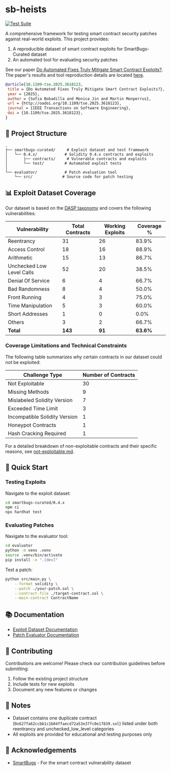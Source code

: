 # sb-heists

[![Test Suite](https://github.com/ASSERT-KTH/solidity-hack-labs/actions/workflows/ci.yml/badge.svg)](https://github.com/ASSERT-KTH/solidity-hack-labs/actions/workflows/ci.yml)

A comprehensive framework for testing smart contract security patches against real-world exploits. This project provides:
1. A reproducible dataset of smart contract exploits for SmartBugs-Curated dataset
2. An automated tool for evaluating security patches

See our paper [Do Automated Fixes Truly Mitigate Smart Contract Exploits?](https://arxiv.org/pdf/2501.04600).
The paper's results and tool reproduction details are located [here](https://github.com/ASSERT-KTH/RepairComp).

```bibtex
@article{10.1109-tse.2025.3618123,
 title = {Do Automated Fixes Truly Mitigate Smart Contract Exploits?},
 year = {2025},
 author = {Sofia Bobadilla and Monica Jin and Martin Monperrus},
 url = {http://oadoi.org/10.1109/tse.2025.3618123},
 journal = {IEEE Transactions on Software Engineering},
 doi = {10.1109/tse.2025.3618123},
}
```

## 🎯 Project Structure

```
.
├── smartbugs-curated/     # Exploit dataset and test framework
│   └── 0.4.x/            # Solidity 0.4.x contracts and exploits
│       ├── contracts/     # Vulnerable contracts and exploits
│       └── test/         # Automated exploit tests
│
└── evaluator/            # Patch evaluation tool
    └── src/             # Source code for patch testing
```

## 📊 Exploit Dataset Coverage

Our dataset is based on the [DASP taxonomy](https://dasp.co/) and covers the following vulnerabilities:

| Vulnerability            | Total Contracts | Working Exploits | Coverage % |
|--------------------------|-----------------|------------------|------------|
| Reentrancy               | 31              | 26              | 83.9%      |
| Access Control           | 18              | 16              | 88.9%      |
| Arithmetic               | 15              | 13              | 86.7%      |
| Unchecked Low Level Calls| 52              | 20              | 38.5%      |
| Denial Of Service        | 6               | 4               | 66.7%      |
| Bad Randomness           | 8               | 4               | 50.0%      |
| Front Running            | 4               | 3               | 75.0%      |
| Time Manipulation        | 5               | 3               | 60.0%      |
| Short Addresses          | 1               | 0               | 0.0%       |
| Others                   | 3               | 2               | 66.7%      |
| **Total**                | **143**         | **91**          | **63.6%**  |

### Coverage Limitations and Technical Constraints

The following table summarizes why certain contracts in our dataset could not be exploited:

| Challenge Type              | Number of Contracts |
|----------------------------|-------------------|
| Not Exploitable            | 30                |
| Missing Methods            | 9                 |
| Mislabeled Solidity Version| 7                 |
| Exceeded Time Limit        | 3                 |
| Incompatible Solidity Version| 1               |
| Honeypot Contracts         | 1                 |
| Hash Cracking Required     | 1                 |

For a detailed breakdown of non-exploitable contracts and their specific reasons, see [not-exploitable.md](./not-exploitable.md).

## 🚀 Quick Start

### Testing Exploits
Navigate to the exploit dataset:
```bash
cd smartbugs-curated/0.4.x
npm ci
npx hardhat test
```

### Evaluating Patches
Navigate to the evaluator tool:
```bash
cd evaluator
python -m venv .venv
source .venv/bin/activate
pip install -e ".[dev]"
```

Test a patch:
```bash
python src/main.py \
    --format solidity \
    --patch ./your-patch.sol \
    --contract-file ./target-contract.sol \
    --main-contract ContractName
```

## 📚 Documentation

- [Exploit Dataset Documentation](./smartbugs-curated/0.4.x/README.md)
- [Patch Evaluator Documentation](./evaluator/README.md)

## 🤝 Contributing

Contributions are welcome! Please check our contribution guidelines before submitting:
1. Follow the existing project structure
2. Include tests for new exploits
3. Document any new features or changes

## 📝 Notes

- Dataset contains one duplicate contract (`0x627fa62ccbb1c1b04ffaecd72a53e37fc0e17839.sol`) listed under both reentrancy and unchecked_low_level categories
- All exploits are provided for educational and testing purposes only

## 🙏 Acknowledgements

- [SmartBugs](https://github.com/smartbugs) - For the smart contract vulnerability dataset

